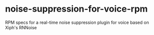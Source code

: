 # noise-suppression-for-voice-rpm
RPM specs for a real-time noise suppression plugin for voice based on Xiph's RNNoise
